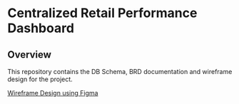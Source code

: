 # Centralized Retail Performance Dashboard

## Overview
This repository contains the DB Schema, BRD documentation and wireframe design for the project.

[Wireframe Design using Figma](<https://www.figma.com/proto/XzsNV3gYdVc965GZB9dOEK/SalesERP?node-id=76-2&t=ULdS6QdEiZDqyGAg-1>)


